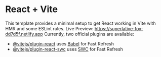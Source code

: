 # React + Vite

This template provides a minimal setup to get React working in Vite with HMR and some ESLint rules.
Live Preview: https://superlative-fox-dd7d5f.netlify.app
Currently, two official plugins are available:

- [@vitejs/plugin-react](https://github.com/vitejs/vite-plugin-react/blob/main/packages/plugin-react/README.md) uses [Babel](https://babeljs.io/) for Fast Refresh
- [@vitejs/plugin-react-swc](https://github.com/vitejs/vite-plugin-react-swc) uses [SWC](https://swc.rs/) for Fast Refresh

